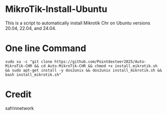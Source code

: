 # MikroTik-Install-Ubuntu
This is a script to automatically install Mikrotik Chr on Ubuntu versions 20.04, 22.04, and 24.04.

# One line Command
```
sudo su -c "git clone https://github.com/Pointdexteer2025/Auto-MikroTik-CHR && cd Auto-MikroTik-CHR && chmod +x install_mikrotik.sh && sudo apt-get install -y dos2unix && dos2unix install_mikrotik.sh && bash install_mikrotik.sh"
```
# Credit
safrinnetwork
